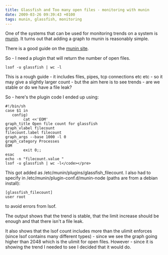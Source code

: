 ```yaml
---
title: Glassfish and Too many open files - monitoring with munin
date: 2009-03-26 09:39:43 +0100
tags: munin, glassfish, monitoring
---
```


One of the systems that can be used for monitoring trends on a system is [munin](http://munin-monitoring.org/). It turns out that adding a graph to munin is reasonably simple.

There is a good guide on the [munin site](http://munin-monitoring.org/wiki/HowToWritePlugins).

So - I need a plugin that will return the number of open files.

    lsof -u glassfish | wc -l

This is a rough guide - it includes files, pipes, tcp connections etc etc - so it may give a slightly larger count - but the aim here is to see trends - are we stable or do we have a file leak?

So - here's the plugin code I ended up using:

    #!/bin/sh
    case $1 in
       config)
            cat <<'EOM'
    graph_title Open file count for glassfish
    graph_vlabel filecount
    filecount.label filecount
    graph_args --base 1000 -l 0
    graph_category Processes
    EOM
            exit 0;;
    esac
    echo -n "filecount.value "
    lsof -u glassfish | wc -l</code></pre>

This got added as /etc/munin/plugins/glassfish_filecount. I also had to specify in /etc/munin/plugin-conf.d/munin-node (paths are from a debian install):

    [glassfish_filecount]
    user root

to avoid errors from lsof.

The output shows that the trend is stable, that the limit increase should be enough and that there isn't a file leak.

It also shows that the lsof count includes more than the ulimit enforces (since lsof contains many different types) - since we see the graph going higher than 2048 which is the ulimit for open files. However - since it is showing the trend I needed to see I decided that it would do.
